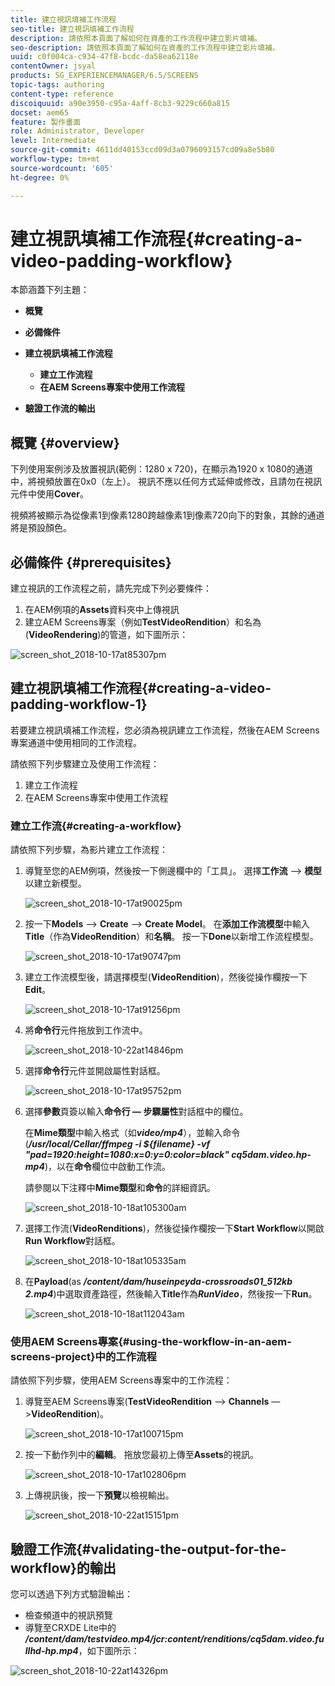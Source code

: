 ```yaml
---
title: 建立視訊填補工作流程
seo-title: 建立視訊填補工作流程
description: 請依照本頁面了解如何在資產的工作流程中建立影片填補。
seo-description: 請依照本頁面了解如何在資產的工作流程中建立影片填補。
uuid: c0f004ca-c934-47f8-bcdc-da58ea62118e
contentOwner: jsyal
products: SG_EXPERIENCEMANAGER/6.5/SCREENS
topic-tags: authoring
content-type: reference
discoiquuid: a90e3950-c95a-4aff-8cb3-9229c660a815
docset: aem65
feature: 製作畫面
role: Administrator, Developer
level: Intermediate
source-git-commit: 4611dd40153ccd09d3a0796093157cd09a8e5b80
workflow-type: tm+mt
source-wordcount: '605'
ht-degree: 0%

---
```



# 建立視訊填補工作流程{#creating-a-video-padding-workflow}

本節涵蓋下列主題：

* **概覽**
* **必備條件**
* **建立視訊填補工作流程**
   * **建立工作流程**
   * **在AEM Screens專案中使用工作流程**

* **驗證工作流的輸出**

## 概覽 {#overview}

下列使用案例涉及放置視訊(範例：1280 x 720)，在顯示為1920 x 1080的通道中，將視頻放置在0x0（左上）。 視訊不應以任何方式延伸或修改，且請勿在視訊元件中使用&#x200B;**Cover**。

視頻將被顯示為從像素1到像素1280跨越像素1到像素720向下的對象，其餘的通道將是預設顏色。

## 必備條件 {#prerequisites}

建立視訊的工作流程之前，請先完成下列必要條件：

1. 在AEM例項的&#x200B;**Assets**&#x200B;資料夾中上傳視訊
1. 建立AEM Screens專案（例如&#x200B;**TestVideoRendition**）和名為(**VideoRendering**)的管道，如下圖所示：

![screen_shot_2018-10-17at85307pm](assets/screen_shot_2018-10-17at85307pm.png)

## 建立視訊填補工作流程{#creating-a-video-padding-workflow-1}

若要建立視訊填補工作流程，您必須為視訊建立工作流程，然後在AEM Screens專案通道中使用相同的工作流程。

請依照下列步驟建立及使用工作流程：

1. 建立工作流程
1. 在AEM Screens專案中使用工作流程

### 建立工作流{#creating-a-workflow}

請依照下列步驟，為影片建立工作流程：

1. 導覽至您的AEM例項，然後按一下側邊欄中的「工具」。 選擇&#x200B;**工作流** —> **模型**&#x200B;以建立新模型。

   ![screen_shot_2018-10-17at90025pm](assets/screen_shot_2018-10-17at90025pm.png)

1. 按一下&#x200B;**Models** —> **Create** —> **Create Model**。 在&#x200B;**添加工作流模型**&#x200B;中輸入&#x200B;**Title**（作為&#x200B;**VideoRendition**）和&#x200B;**名稱**。 按一下&#x200B;**Done**&#x200B;以新增工作流程模型。

   ![screen_shot_2018-10-17at90747pm](assets/screen_shot_2018-10-17at90747pm.png)

1. 建立工作流模型後，請選擇模型(**VideoRendition**)，然後從操作欄按一下&#x200B;**Edit**。

   ![screen_shot_2018-10-17at91256pm](assets/screen_shot_2018-10-17at91256pm.png)

1. 將&#x200B;**命令行**&#x200B;元件拖放到工作流中。

   ![screen_shot_2018-10-22at14846pm](assets/screen_shot_2018-10-22at14846pm.png)

1. 選擇&#x200B;**命令行**&#x200B;元件並開啟屬性對話框。

   ![screen_shot_2018-10-17at95752pm](assets/screen_shot_2018-10-17at95752pm.png)

1. 選擇&#x200B;**參數**&#x200B;頁簽以輸入&#x200B;**命令行 — 步驟屬性**&#x200B;對話框中的欄位。

   在&#x200B;**Mime類型**&#x200B;中輸入格式（如&#x200B;***video/mp4***），並輸入命令(***/usr/local/Cellar/ffmpeg -i ${filename} -vf &quot;pad=1920:height=1080:x=0:y=0:color=black&quot; cq5dam.video.hp-mp4***)，以在&#x200B;**命令**&#x200B;欄位中啟動工作流。

   請參閱以下注釋中&#x200B;**Mime類型**&#x200B;和&#x200B;**命令**&#x200B;的詳細資訊。

   ![screen_shot_2018-10-18at105300am](assets/screen_shot_2018-10-18at105300am.png)

1. 選擇工作流(**VideoRenditions**)，然後從操作欄按一下&#x200B;**Start Workflow**&#x200B;以開啟&#x200B;**Run Workflow**&#x200B;對話框。

   ![screen_shot_2018-10-18at105335am](assets/screen_shot_2018-10-18at105335am.png)

1. 在&#x200B;**Payload**(as ***/content/dam/huseinpeyda-crossroads01_512kb 2.mp4***)中選取資產路徑，然後輸入&#x200B;**Title**&#x200B;作為&#x200B;***RunVideo***，然後按一下&#x200B;**Run**。

   ![screen_shot_2018-10-18at112043am](assets/screen_shot_2018-10-18at112043am.png)

### 使用AEM Screens專案{#using-the-workflow-in-an-aem-screens-project}中的工作流程

請依照下列步驟，使用AEM Screens專案中的工作流程：

1. 導覽至AEM Screens專案(**TestVideoRendition** —> **Channels** —>**VideoRendition**)。

   ![screen_shot_2018-10-17at100715pm](assets/screen_shot_2018-10-17at100715pm.png)

1. 按一下動作列中的&#x200B;**編輯**。 拖放您最初上傳至&#x200B;**Assets**&#x200B;的視訊。

   ![screen_shot_2018-10-17at102806pm](assets/screen_shot_2018-10-17at102806pm.png)

1. 上傳視訊後，按一下&#x200B;**預覽**&#x200B;以檢視輸出。

   ![screen_shot_2018-10-22at15151pm](assets/screen_shot_2018-10-22at15151pm.png)

## 驗證工作流{#validating-the-output-for-the-workflow}的輸出

您可以透過下列方式驗證輸出：

* 檢查頻道中的視訊預覽
* 導覽至CRXDE Lite中的&#x200B;***/content/dam/testvideo.mp4/jcr:content/renditions/cq5dam.video.fullhd-hp.mp4***，如下圖所示：

![screen_shot_2018-10-22at14326pm](assets/screen_shot_2018-10-22at14326pm.png)


